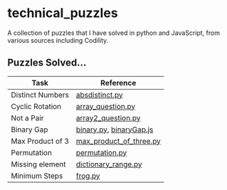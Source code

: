 # technical_puzzles
A collection of puzzles that I have solved in python and JavaScript, from various sources including Codility.

## Puzzles Solved...

|Task|Reference|
|-|-|
|Distinct Numbers|[absdistinct.py](/absdistinct.py)|
|Cyclic Rotation|[array_question.py](/array_question.py)|
|Not a Pair|[array2_question.py](/array2_question.py)|
|Binary Gap|[binary.py](/binary.py), [binaryGap.js](/binaryGap.js)|
|Max Product of 3|[max_product_of_three.py](/max_product_of_three.py)|
|Permutation|[permutation.py](/permutation.py)|
|Missing element|[dictionary_range.py](/permutation.py)
|Minimum Steps|[frog.py](/frog.py)